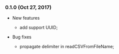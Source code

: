### 0.1.0 (Oct 27, 2017)

- New features
  - add support UUID;

- Bug fixes
  - propagate delimiter in readCSVFromFileName;
